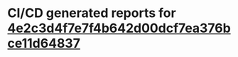 # CI/CD generated reports for [4e2c3d4f7e7f4b642d00dcf7ea376bce11d64837](https://github.com/hydephp/develop/commit/4e2c3d4f7e7f4b642d00dcf7ea376bce11d64837)

